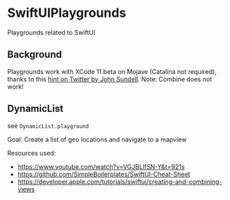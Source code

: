 # SwiftUIPlaygrounds

Playgrounds related to SwiftUI

## Background

Playgrounds work with XCode 11 beta on Mojave (Catalina not required), thanks to this [hint on Twitter by John Sundell](https://twitter.com/johnsundell/status/1139190006227120128). Note: Combine does not work!

## DynamicList

see `DynamicList.playground`

Goal: Create a list of geo locations and navigate to a mapview

Resources used:

- https://www.youtube.com/watch?v=VGJBLlfSN-Y&t=921s
- https://github.com/SimpleBoilerplates/SwiftUI-Cheat-Sheet
- https://developer.apple.com/tutorials/swiftui/creating-and-combining-views
